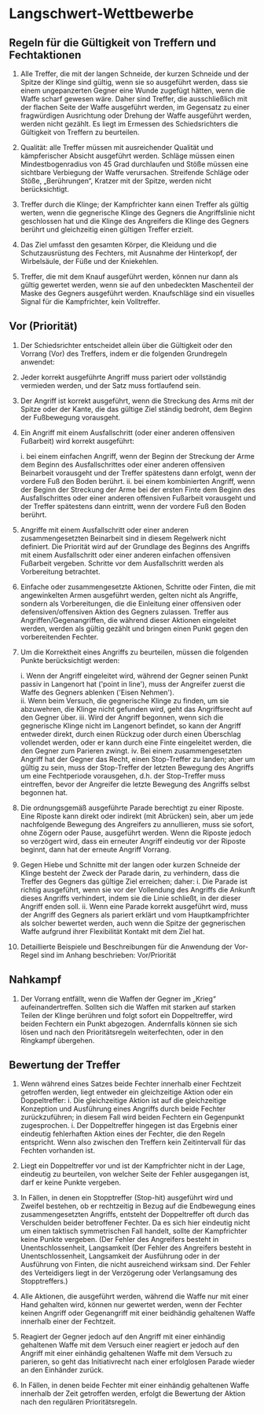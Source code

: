 # Langschwert-Wettbewerbe

##  Regeln für die Gültigkeit von Treffern und Fechtaktionen

1.  Alle Treffer, die mit der langen Schneide, der kurzen Schneide und der Spitze der Klinge
    sind gültig, wenn sie so ausgeführt werden, dass sie einem ungepanzerten Gegner eine Wunde
    zugefügt hätten, wenn die Waffe scharf gewesen wäre. Daher sind Treffer, die ausschließlich
    mit der flachen Seite der Waffe ausgeführt werden, im Gegensatz zu einer fragwürdigen Ausrichtung
    oder Drehung der Waffe ausgeführt werden, werden nicht gezählt. Es liegt im Ermessen des Schiedsrichters
    die Gültigkeit von Treffern zu beurteilen.
   
2.  Qualität: alle Treffer müssen mit ausreichender Qualität und kämpferischer Absicht ausgeführt werden. Schläge
    müssen einen Mindestbogenradius von 45 Grad durchlaufen und Stöße müssen eine sichtbare Verbiegung
    der Waffe verursachen. Streifende Schläge oder Stöße, „Berührungen“, Kratzer mit der Spitze, werden
    nicht berücksichtigt.   

3.  Treffer durch die Klinge; der Kampfrichter kann einen Treffer als gültig werten, wenn die gegnerische
    Klinge des Gegners die Angriffslinie nicht geschlossen hat und die Klinge des Angreifers die Klinge
    des Gegners berührt und gleichzeitig einen gültigen Treffer erzielt.

4.  Das Ziel umfasst den gesamten Körper, die Kleidung und die Schutzausrüstung des Fechters, mit Ausnahme
    der Hinterkopf, der Wirbelsäule, der Füße und der Kniekehlen.

5.  Treffer, die mit dem Knauf ausgeführt werden, können nur dann als gültig gewertet werden, wenn sie auf
    den unbedeckten Maschenteil der Maske des Gegners ausgeführt werden. Knaufschläge sind ein visuelles
    Signal für die Kampfrichter, kein Volltreffer.


##  Vor (Priorität)

1.	Der Schiedsrichter entscheidet allein über die Gültigkeit oder den Vorrang (Vor) des Treffers, indem
    er die folgenden Grundregeln anwendet:

2.	Jeder korrekt ausgeführte Angriff muss pariert oder vollständig vermieden werden, und der Satz muss
    fortlaufend sein.

3.	Der Angriff ist korrekt ausgeführt, wenn die Streckung des Arms mit der Spitze oder der Kante, die das
    gültige Ziel ständig bedroht, dem Beginn der Fußbewegung vorausgeht.

4.	Ein Angriff mit einem Ausfallschritt (oder einer anderen offensiven Fußarbeit) wird korrekt ausgeführt:

    i. bei einem einfachen Angriff, wenn der Beginn der Streckung der Arme dem Beginn des Ausfallschrittes
       oder einer anderen offensiven Beinarbeit vorausgeht und der Treffer spätestens dann erfolgt, wenn
       der vordere Fuß den Boden berührt.
    ii. bei einem kombinierten Angriff, wenn der Beginn der Streckung der Arme bei der ersten Finte dem
        Beginn des Ausfallschrittes oder einer anderen offensiven Fußarbeit vorausgeht und der Treffer
        spätestens dann eintritt, wenn der vordere Fuß den Boden berührt.

5.	Angriffe mit einem Ausfallschritt oder einer anderen zusammengesetzten Beinarbeit sind in diesem
    Regelwerk nicht definiert. Die Priorität wird auf der Grundlage des Beginns des Angriffs mit einem
    Ausfallschritt oder einer anderen einfachen offensiven Fußarbeit vergeben. Schritte vor dem Ausfallschritt
    werden als Vorbereitung betrachtet.

6.	Einfache oder zusammengesetzte Aktionen, Schritte oder Finten, die mit angewinkelten Armen ausgeführt
    werden, gelten nicht als Angriffe, sondern als Vorbereitungen, die die Einleitung einer offensiven
    oder defensiven/offensiven Aktion des Gegners zulassen. Treffer aus Angriffen/Gegenangriffen, die
    während dieser Aktionen eingeleitet werden, werden als gültig gezählt und bringen einen Punkt gegen
    den vorbereitenden Fechter.

7.	Um die Korrektheit eines Angriffs zu beurteilen, müssen die folgenden Punkte berücksichtigt werden:

    i.	Wenn der Angriff eingeleitet wird, während der Gegner seinen Punkt passiv in Langenort hat
        ('point in line'), muss der Angreifer zuerst die Waffe des Gegners ablenken ('Eisen Nehmen').    
    ii.	Wenn beim Versuch, die gegnerische Klinge zu finden, um sie abzuwehren, die Klinge nicht gefunden
        wird, geht das Angriffsrecht auf den Gegner über.
    iii. Wird der Angriff begonnen, wenn sich die gegnerische Klinge nicht im Langenort befindet, so
        kann der Angriff entweder direkt, durch einen Rückzug oder durch einen Überschlag vollendet werden,
        oder er kann durch eine Finte eingeleitet werden, die den Gegner zum Parieren zwingt.
    iv.	Bei einem zusammengesetzten Angriff hat der Gegner das Recht, einen Stop-Treffer zu landen;
        aber um gültig zu sein, muss der Stop-Treffer der letzten Bewegung des Angriffs um eine Fechtperiode
        vorausgehen, d.h. der Stop-Treffer muss eintreffen, bevor der Angreifer die letzte Bewegung des
        Angriffs selbst begonnen hat.

8.	Die ordnungsgemäß ausgeführte Parade berechtigt zu einer Riposte. Eine Riposte kann direkt oder
    indirekt (mit Abrücken) sein, aber um jede nachfolgende Bewegung des Angreifers zu annullieren,
    muss sie sofort, ohne Zögern oder Pause, ausgeführt werden. Wenn die Riposte jedoch so verzögert 
    wird, dass ein erneuter Angriff eindeutig vor der Riposte beginnt, dann hat der erneute Angriff Vorrang.

9.	Gegen Hiebe und Schnitte mit der langen oder kurzen Schneide der Klinge besteht der Zweck der
    Parade darin, zu verhindern, dass die Treffer des Gegners das gültige Ziel erreichen; daher:
  	i.    Die Parade ist richtig ausgeführt, wenn sie vor der Vollendung des Angriffs die Ankunft dieses Angriffs                     verhindert, indem sie die Linie schließt, in der dieser Angriff enden soll.
  	ii.   Wenn eine Parade korrekt ausgeführt wird, muss der Angriff des Gegners als pariert erklärt und vom                          Hauptkampfrichter als solcher bewertet werden, auch wenn die Spitze der gegnerischen Waffe aufgrund ihrer                   Flexibilität Kontakt mit dem Ziel hat.

11.	Detaillierte Beispiele und Beschreibungen für die Anwendung der Vor-Regel sind im Anhang beschrieben: Vor/Priorität

## Nahkampf

1. Der Vorrang entfällt, wenn die Waffen der Gegner im „Krieg“ aufeinandertreffen. Sollten sich die
   Waffen mit starken auf starken Teilen der Klinge berühren und folgt sofort ein Doppeltreffer,
   wird beiden Fechtern ein Punkt abgezogen. Andernfalls können sie sich lösen und nach den Prioritätsregeln
   weiterfechten, oder in den Ringkampf übergehen.

## Bewertung der Treffer

1.  Wenn während eines Satzes beide Fechter innerhalb einer Fechtzeit getroffen werden, liegt entweder ein
    gleichzeitige Aktion oder ein Doppeltreffer:
    i. Die gleichzeitige Aktion ist auf die gleichzeitige Konzeption und Ausführung eines Angriffs durch beide Fechter          zurückzuführen; in diesem Fall wird beiden Fechtern ein Gegenpunkt zugesprochen.
    i. Der Doppeltreffer hingegen ist das Ergebnis einer eindeutig fehlerhaften Aktion eines der Fechter, die den Regeln        entspricht. Wenn also zwischen den Treffern kein Zeitintervall für das Fechten vorhanden ist.

2.  Liegt ein Doppeltreffer vor und ist der Kampfrichter nicht in der Lage, eindeutig zu beurteilen,
    von welcher Seite der Fehler ausgegangen ist, darf er keine Punkte vergeben.

3.  In Fällen, in denen ein Stopptreffer (Stop-hit) ausgeführt wird und Zweifel bestehen, ob er rechtzeitig
    in Bezug auf die Endbewegung eines zusammengesetzten Angriffs, entsteht der Doppeltreffer oft durch
    das Verschulden beider betroffener Fechter. Da es sich hier eindeutig nicht um einen taktisch symmetrischen Fall            handelt, sollte der Kampfrichter keine Punkte vergeben. (Der Fehler des Angreifers besteht in Unentschlossenheit,           Langsamkeit (Der Fehler des Angreifers besteht in Unentschlossenheit, Langsamkeit der Ausführung oder in der
    Ausführung von Finten, die nicht ausreichend wirksam sind. Der Fehler des Verteidigers liegt in der Verzögerung oder        Verlangsamung des Stopptreffers.)

4.  Alle Aktionen, die ausgeführt werden, während die Waffe nur mit einer Hand gehalten wird, können nur gewertet werden,       wenn der Fechter keinen Angriff oder Gegenangriff mit einer beidhändig gehaltenen Waffe innerhalb einer
    der Fechtzeit.

5.  Reagiert der Gegner jedoch auf den Angriff mit einer einhändig gehaltenen Waffe mit dem Versuch einer
    reagiert er jedoch auf den Angriff mit einer einhändig gehaltenen Waffe mit dem Versuch zu parieren, so
    geht das Initiativrecht nach einer erfolglosen Parade wieder an den Einhänder zurück.

6.  In Fällen, in denen beide Fechter mit einer einhändig gehaltenen Waffe innerhalb der Zeit getroffen werden, erfolgt die     Bewertung der Aktion nach den regulären Prioritätsregeln.
